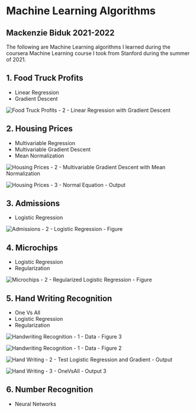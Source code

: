 # Machine Learning Algorithms
## Mackenzie Biduk 2021-2022
The following are Machine Learning algorithms I learned during the coursera Machine Learning course I took from Stanford during the summer of 2021.

## 1. Food Truck Profits

- Linear Regression
- Gradient Descent

![Food Truck Profits - 2 - Linear Regression with Gradient Descent](https://user-images.githubusercontent.com/84108349/150445850-23243c13-48ea-4588-a699-05407a926556.png)

## 2. Housing Prices

- Multivariable Regression
- Multivariable Gradient Descent
- Mean Normalization

![Housing Prices - 2 - Multivariable Gradient Descent with Mean Normalization](https://user-images.githubusercontent.com/84108349/150451119-41337e29-87f3-4b00-a909-e715de6c0663.PNG)

![Housing Prices - 3 - Normal Equation - Output](https://user-images.githubusercontent.com/84108349/150451138-fb310e3d-1373-4c69-a347-9a01dc804779.PNG)

## 3. Admissions

- Logistic Regression

![Admissions - 2 - Logistic Regression - Figure](https://user-images.githubusercontent.com/84108349/150451194-f419b3ed-86dd-45d6-99c3-329b5e10718d.png)

## 4. Microchips

- Logistic Regression
- Regularization

![Microchips - 2 - Regularized Logistic Regression - Figure](https://user-images.githubusercontent.com/84108349/150451417-6c1f253b-1447-4578-a8fc-c04d9d513f4a.png)

## 5. Hand Writing Recognition

- One Vs All
- Logistic Regression
- Regularization

![Handwriting Recognition - 1 - Data - Figure 3](https://user-images.githubusercontent.com/84108349/150451767-a1133e7b-ada5-4872-a0bb-16cab5b2d526.png)

![Handwriting Recognition - 1 - Data - Figure 2](https://user-images.githubusercontent.com/84108349/150451748-6c00ef06-a60f-4e99-ac67-8e0628662eef.png)

![Hand Writing - 2 - Test Logistic Regression and Gradient - Output](https://user-images.githubusercontent.com/84108349/150451897-43a744d3-6004-4bdd-bec7-7f44615c1067.PNG)

![Hand Writing - 3 - OneVsAll - Output 3](https://user-images.githubusercontent.com/84108349/150451833-8837136d-27e7-46e4-bb97-e2ed93fcebf5.PNG)

## 6. Number Recognition

- Neural Networks
